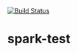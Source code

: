 [![Build Status](https://travis-ci.com/liupeirong/spark-cicd.svg?branch=master)](https://travis-ci.com/liupeirong/spark-cicd)

# spark-test